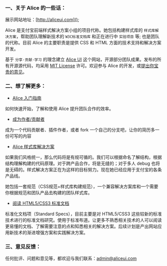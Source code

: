 ### 一、关于 Alice 的一些话：

展示网站地址：[http://aliceui.com]();

Alice 是支付宝前端样式解决方案小组的项目代称。她包括构建样式库的 `样式库解决方案`，帮助团队理解新技术的 `W3C标准文档库` 和正在进行中 `实验项目` 等; 也是团队的代称。目前 Alice 的主要职责是提供 CSS 和 HTML 方面的技术支持和解决方案开发。

基于 `分享·贡献·学习` 的理念建立 [Alice UI](http://aliceui.com, 'Alice UI') 这个网站，开源部分团队成果。发布的所有开源源代码，均采用 [MIT License](http://aliceui.com/license.txt) 许可。欢迎参与 Alice 的开发，或[提出你宝贵的意见](mailto:admin@aliceui.com)。

### 二、想了解更多：

- [Alice 入门指南](http://aliceui.com/getting-start)

 如何快速开始，了解和使用 Alice 提升团队合作的效率。

- [成为作者/贡献者](http://aliceui.com/getting-start#develop)

 成为一个代码贡献者、插件作者，或者 fork 一个自己的分支吧，让你的简历多一份可写的内容

- [Alice 样式库解决方案](http://aliceui.com/alice-css)

 如果我们风格统一，那么代码将是有规可循的。我们可以根据命名了解结构，根据结构理解构建的代码原理。对于跨产品合作，将是无缝的；对于多人 debug 也将是无碍的。样式解决方案正在为这样的目标努力。现在她已经应用于支付宝的各条产品线。

 她包括一套规范（CSS规范+样式库构建规范），一个兼容解决方案库和一个需要你根据规范和团队产品去构建的团队样式库。
 
- [阅读 HTML5/CSS3 标准文档](http://aliceui.com/w3c-docs)

 标准化文档项（Standard Specs），目前主要是对 HTML5/CSS3 这些较新的标准技术进行的标准文档研究。使用于标准布道。让更多不熟悉相关技术的人可以阅读更易懂的文档、了解需要注意的点和知悉相关的解决方案。后续计划是产出网站应用新技术的渐进增强方案和实践解决方案。
 
### 三、意见反馈：

 任何批评、问题和意见等，都欢迎与我们联系：[admin@aliceui.com](mailto:admin@aliceui.com)



